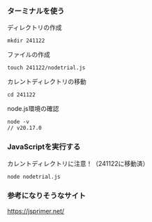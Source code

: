 ### ターミナルを使う
ディレクトリの作成
```
mkdir 241122
```
ファイルの作成
```
touch 241122/nodetrial.js
```

カレントディレクトリの移動
```
cd 241122
```

node.js環境の確認
```
node -v
// v20.17.0
```

### JavaScriptを実行する
カレントディレクトリに注意！（241122に移動済）
```
node nodetrial.js
```

### 参考になりそうなサイト
https://jsprimer.net/